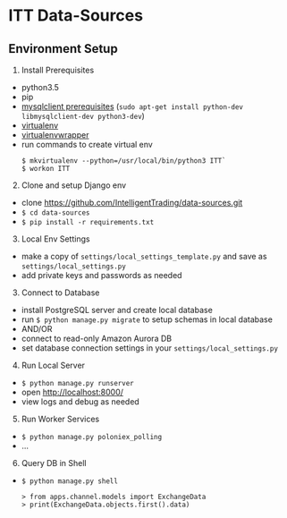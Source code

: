 # ITT Data-Sources


## Environment Setup

1. Install Prerequisites
 - python3.5 
 - pip 
 - [mysqlclient prerequisites](https://github.com/PyMySQL/mysqlclient-python#install) (`sudo apt-get install python-dev libmysqlclient-dev python3-dev`)
 - [virtualenv](https://virtualenv.pypa.io/en/stable/installation/) 
 - [virtualenvwrapper](https://virtualenvwrapper.readthedocs.io/en/latest/install.html)
 - run commands to create virtual env
    ```
    $ mkvirtualenv --python=/usr/local/bin/python3 ITT`
    $ workon ITT
    ```
 
2. Clone and setup Django env
 - clone https://github.com/IntelligentTrading/data-sources.git
 - `$ cd data-sources`
 - `$ pip install -r requirements.txt`

3. Local Env Settings
 - make a copy of `settings/local_settings_template.py` and save as `settings/local_settings.py`
 - add private keys and passwords as needed

3. Connect to Database
 - install PostgreSQL server and create local database
 - run `$ python manage.py migrate` to setup schemas in local database
 - AND/OR
 - connect to read-only Amazon Aurora DB
 - set database connection settings in your `settings/local_settings.py`
 
4. Run Local Server
 - `$ python manage.py runserver`
 - open [http://localhost:8000/](http://localhost:8000/)
 - view logs and debug as needed

5. Run Worker Services
 - `$ python manage.py poloniex_polling`
 - ...
 
6. Query DB in Shell
 - `$ python manage.py shell`
 
    ```
    > from apps.channel.models import ExchangeData
    > print(ExchangeData.objects.first().data)
    ```
 
